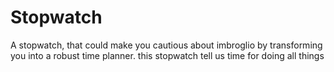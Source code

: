 # Stopwatch
A stopwatch, that could make you cautious about imbroglio by transforming you into a robust time planner.
this stopwatch tell us time for doing all things
